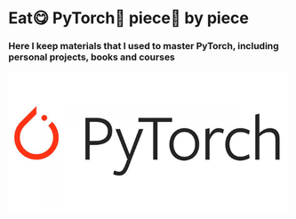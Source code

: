 # Eat😋 PyTorch🔦 piece🧩 by piece
### Here I keep materials that I used to master PyTorch, including personal projects, books and courses
![logo](/images/what_is_pytorch_logo.webp)

